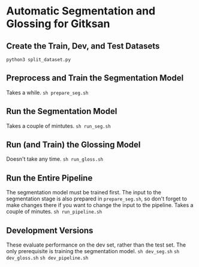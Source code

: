 # Automatic Segmentation and Glossing for Gitksan

## Create the Train, Dev, and Test Datasets
``python3 split_dataset.py``

## Preprocess and Train the Segmentation Model
Takes a while.
``sh prepare_seg.sh``

## Run the Segmentation Model
Takes a couple of mintutes.
``sh run_seg.sh``

## Run (and Train) the Glossing Model
Doesn't take any time.
``sh run_gloss.sh``

## Run the Entire Pipeline
The segmentation model must be trained first.  The input to the segmentation stage is also prepared in ``prepare_seg.sh``, so don't forget to make changes there if you want to change the input to the pipeline.
Takes a couple of minutes.
``sh run_pipeline.sh``

## Development Versions
These evaluate performance on the dev set, rather than the test set.  The only prerequisite is training the segmentation model.
``sh dev_seg.sh``
``sh dev_gloss.sh``
``sh dev_pipeline.sh``
